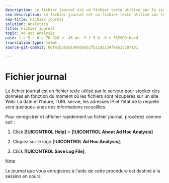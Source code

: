 ```yaml
---
description: Le fichier journal est un fichier texte utilisé par le serveur pour stocker des données en fonction du moment où les fichiers sont récupérés sur un site Web. La date et l’heure, l’URL servie, les adresses IP et l’état de la requête sont quelques-unes des informations recueillies.
seo-description: Le fichier journal est un fichier texte utilisé par le serveur pour stocker des données en fonction du moment où les fichiers sont récupérés sur un site Web. La date et l’heure, l’URL servie, les adresses IP et l’état de la requête sont quelques-unes des informations recueillies.
seo-title: Fichier journal
solution: Analytics
title: Fichier journal
topic: Ad Hoc Analysis
uuid: 1 e 5 c 0 e 70-928 b -45 de -9 f 5 b -0 c 562909 baed
translation-type: tm+mt
source-git-commit: 86fe1b3650100a05e52fb2102134fee515c871b1

---
```



# Fichier journal

Le fichier journal est un fichier texte utilisé par le serveur pour stocker des données en fonction du moment où les fichiers sont récupérés sur un site Web. La date et l’heure, l’URL servie, les adresses IP et l’état de la requête sont quelques-unes des informations recueillies.

Pour enregistrer et afficher rapidement un fichier journal, procédez comme suit :

1. Click **[!UICONTROL Help]** &gt; **[!UICONTROL About Ad Hoc Analysis]**

1. Cliquez sur le logo **[!UICONTROL Ad Hoc Analysis].**
1. Click **[!UICONTROL Save Log File]**.

>[!NOTE]
>
>Le journal que vous enregistrez à l'aide de cette procédure est destiné à la session en cours.

